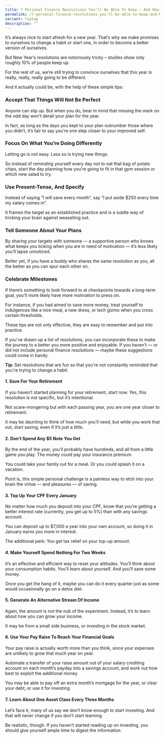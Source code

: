 ```yaml
---
title: 7 Personal Finance Resolutions You'll Be Able To Keep – And How
permalink: /7-personal-finance-resolutions-you-ll-be-able-to-keep-and-how/
variant: tiptap
description: ""
---
```

<p>It’s always nice to start afresh for a new year. That’s why we make promises
to ourselves to change a habit or start one, in order to become a better
version of ourselves.</p>
<p>But New Year’s resolutions are notoriously tricky – studies show only
roughly 10% of people keep up.</p>
<p>For the rest of us, we’re still trying to convince ourselves that this
year is really, really, really going to be different.&nbsp;</p>
<p>And it actually could be, with the help of these simple tips:</p>
<h3>Accept That Things Will Not Be Perfect</h3>
<p>Anyone can slip up. But when you do, bear in mind that missing the mark
on the odd day won’t derail your plan for the year.</p>
<p>In fact, as long as the days you kept to your plan outnumber those where
you didn’t, it’s fair to say you’re one step closer to your improved self.</p>
<h3>Focus On What You’re Doing Differently</h3>
<p>Letting go is not easy. Less so is trying new things.</p>
<p>So instead of reminding yourself every day not to eat that bag of potato
chips, start the day planning how you’re going to fit in that gym session
or which new salad to try.</p>
<h3>Use Present-Tense, And Specify</h3>
<p>Instead of saying “I will save every month”, say “I put aside $250 every
time my salary comes in”.</p>
<p>It frames the target as an established practice and is a subtle way of
tricking your brain against weaselling out.</p>
<h3>Tell Someone About Your Plans</h3>
<p>By sharing your targets with someone — a supportive person who knows what
keeps you ticking when you are in need of motivation — it’s less likely
you’ll lapse unnoticed.</p>
<p>Better yet, if you have a buddy who shares the same resolution as you,
all the better as you can spur each other on.</p>
<h3>Celebrate Milestones</h3>
<p>If there’s something to look forward to at checkpoints towards a long-term
goal, you’ll more likely have more motivation to press on.</p>
<p>For instance, if you had aimed to save more money, treat yourself to indulgences
like a nice meal, a new dress, or tech gizmo when you cross certain thresholds.</p>
<p>These tips are not only effective, they are easy to remember and put into
practice.</p>
<p>If you’ve drawn up a list of resolutions, you can incorporate these to
make the journey to a better you more positive and enjoyable. If you haven’t
— or did not include personal finance resolutions — maybe these suggestions
could come in handy.</p>
<p><strong>Tip: </strong>Set resolutions that are fun so that you're not
constantly reminded that you're trying to change a habit.</p>
<h4>1. Save For Your Retirement</h4>
<p>If you haven’t started planning for your retirement, start now. Yes, this
resolution is not specific, but it’s intentional.</p>
<p>Not scare-mongering but with each passing year, you are one year closer
to retirement.</p>
<p>It may be daunting to think of how much you’ll need, but while you work
that out, start saving, even if it’s just a little.</p>
<h4>2. Don’t Spend Any $5 Note You Get</h4>
<p>By the end of the year, you’ll probably have hundreds, and all from a
little game you play. The money could pay your insurance premium.</p>
<p>You could take your family out for a meal. Or you could splash it on a
vacation.</p>
<p>Point is, this simple personal challenge is a painless way to etch into
your brain the virtue — and pleasures — of saving.</p>
<h4>3. Top Up Your CPF Every January</h4>
<p>No matter how much you deposit into your CPF, know that you’re getting
a better interest rate (currently, you get up to 5%) than with any savings
account.</p>
<p>You can deposit up to $7,000 a year into your own account, so doing it
in January earns you more in interest.</p>
<p>The additional perk: You get tax relief on your top-up amount.</p>
<h4>4. Make Yourself Spend Nothing For Two Weeks</h4>
<p>It’s an effective and efficient way to reset your attitudes. You’ll think
about your consumption habits. You’ll learn about yourself. And you’ll
save some money.</p>
<p>Once you get the hang of it, maybe you can do it every quarter just as
some would occasionally go on a detox diet.</p>
<h4>5. Generate An Alternative Stream Of Income</h4>
<p>Again, the amount is not the nub of the experiment. Instead, it’s to learn
about how you can grow your income.</p>
<p>It may be from a small side business, or investing in the stock market.</p>
<h4>6. Use Your Pay Raise To Reach Your Financial Goals</h4>
<p>Your pay raise is actually worth more than you think, since your expenses
are unlikely to grow that much year on year.</p>
<p>Automate a transfer of your raise amount out of your salary crediting
account on each month’s payday into a savings account, and work out how
best to exploit the additional money.</p>
<p>You may be able to pay off an extra month’s mortgage for the year, or
clear your debt, or use it for investing.</p>
<h4>7. Learn About One Asset Class Every Three Months</h4>
<p>Let’s face it, many of us say we don’t know enough to start investing.
And that will never change if you don’t start learning.</p>
<p>Be realistic, though. If you haven’t started reading up on investing,
you should give yourself ample time to digest the information.</p>